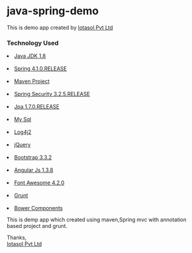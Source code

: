 # java-spring-demo

This is demo app created by  <a  href="http://iotasol.com/">Iotasol Pvt Ltd</a>

<h3>Technology Used</h3>

<ui>
    <li><a  href="http://www.oracle.com/technetwork/java/javase/overview/java8-2100321.html">Java JDK 1.8</a></li>
    <br>
    <li><a  href="#">Spring 4.1.0.RELEASE</a></li>
    <br>
    <li><a  href="#">Maven Project</a></li>
    <br>
    <li><a  href="#">Spring Security 3.2.5.RELEASE</a></li>
    <br>
    <li><a  href="#">Jpa 1.7.0.RELEASE</a></li>
    <br>
    <li><a  href="#">My Sql</a></li>
    <br>
    <li><a  href="#">Log4j2</a></li>
    <br>
    <li><a  href="#">jQuery</a></li>
    <br>
    <li><a  href="#">Bootstrap 3.3.2</a></li>
    <br>
    <li><a  href="#">Angular Js 1.3.8</a></li>
    <br>
    <li><a  href="#">Font Awesome 4.2.0 </a></li>
    <br>
    <li><a  href="#">Grunt</a></li>
    <br>
    <li><a  href="#">Bower Components</a></li>
    
</ui>

This is demp app which created using maven,Spring mvc with annotation based project and grunt.

Thanks,
<br>
<a  href="http://iotasol.com/">Iotasol Pvt Ltd</a>
